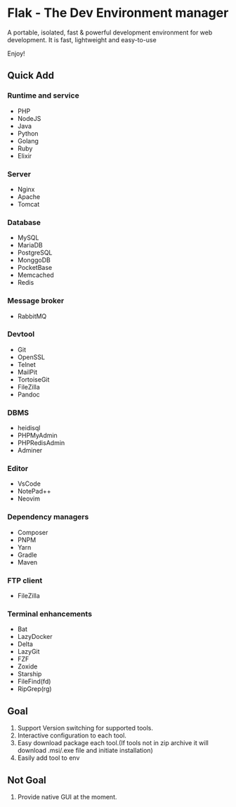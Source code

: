 # Flak - The Dev Environment manager

A portable, isolated, fast & powerful development environment for web development. It is fast, lightweight and easy-to-use

Enjoy!

## Quick Add

### Runtime and service

- PHP
- NodeJS
- Java
- Python
- Golang
- Ruby
- Elixir

### Server

- Nginx
- Apache
- Tomcat

### Database

- MySQL
- MariaDB
- PostgreSQL
- MonggoDB
- PocketBase
- Memcached
- Redis

### Message broker

- RabbitMQ

### Devtool

- Git
- OpenSSL
- Telnet
- MailPit
- TortoiseGit
- FileZilla
- Pandoc

### DBMS

- heidisql
- PHPMyAdmin
- PHPRedisAdmin
- Adminer

### Editor

- VsCode
- NotePad++
- Neovim

### Dependency managers

- Composer
- PNPM
- Yarn
- Gradle
- Maven

### FTP client

- FileZilla

### Terminal enhancements

- Bat
- LazyDocker
- Delta
- LazyGit
- FZF
- Zoxide
- Starship
- FileFind(fd)
- RipGrep(rg)

## Goal

1. Support Version switching for supported tools.
2. Interactive configuration to each tool.
3. Easy download package each tool.(If tools not in zip archive it will download .msi/.exe file and initiate installation)
4. Easily add tool to env

## Not Goal

1. Provide native GUI at the moment.

